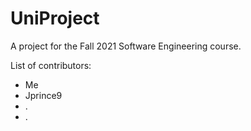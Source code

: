 # UniProject
A project for the Fall 2021 Software Engineering course.

List of contributors:

* Me
* Jprince9
* .
* .
